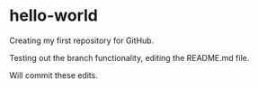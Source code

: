 # hello-world
Creating my first repository for GitHub.

Testing out the branch functionality, editing the README.md file.

Will commit these edits. 
